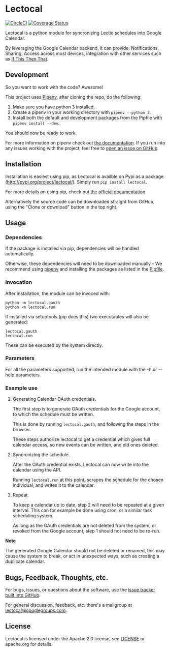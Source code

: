 # Lectocal

[![CircleCI](https://circleci.com/gh/Hanse00/LecToCal.svg?style=svg)](https://circleci.com/gh/Hanse00/LecToCal)
[![Coverage Status](https://coveralls.io/repos/github/Hanse00/LecToCal/badge.svg?branch=master)](https://coveralls.io/github/Hanse00/LecToCal)

Lectocal is a python module for syncronizing Lectio schedules into Google Calendar.

By leveraging the Google Calendar backend, it can provide: Notifications, Sharing, Access across most devices, integration with other services such as [If This Then That](https://ifttt.com).

## Development

So you want to work with the code? Awesome!

This project uses [Pipenv](https://pipenv.readthedocs.io/en/latest/), after cloning the repo, do the following:

1. Make sure you have python 3 installed.
2. Create a pipenv in your working directory with `pipenv --python 3`.
3. Install both the default and development packages from the Pipfile with `pipenv install --dev`.

You should now be ready to work.

For more information on pipenv check out [the documentation](https://pipenv.readthedocs.io/en/latest/). If you run into any issues working with the project, feel free to [open an issue on GitHub](https://github.com/Hanse00/LecToCal/issues).

## Installation

Installation is easiest using pip, as Lectocal is availble on Pypi as a package (http://pypi.org/project/lectocal/). Simply run `pip install lectocal`.

For more details on using pip, check out [the official documentation](https://packaging.python.org/tutorials/installing-packages/).

Alternatively the source code can be downloaded straight from GitHub, using the "Clone or download" button in the top right.

## Usage

### Dependencies

If the package is installed via pip, dependencies will be handled automatically.

Otherwise, these dependencies will need to be downloaded manually - We recommend using [pipenv](https://docs.pipenv.org) and installing the packages as listed in the [Pipfile](Pipfile).

### Invocation

After installation, the module can be invoced with:

```
python -m lectocal.gauth
python -m lectocal.run
```

If installed via setuptools (pip does this) two executables will also be generated:
```
lectocal.gauth
lectocal.run
```

These can be executed by the system directly.

### Parameters

For all the parameters supported, run the intended module with the -h or --help parameters.

### Example use

1. Generating Calendar OAuth credentials.

    The first step is to generate OAuth credentials for the Google account, to which the schedule must be written.

    This is done by running `lectocal.gauth`, and following the steps in the browser. 

    These steps authorize lectocal to get a credential which gives full calendar access, so new events can be written, and old ones deleted.

1. Syncronizing the schedule.

    After the OAuth credential exists, Lectocal can now write into the calendar using the API.

    Running `lectocal.run` at this point, scrapes the schedule for the chosen individual, and writes it to the calendar.

1. Repeat.

    To keep a calendar up to date, step 2 will need to be repeated at a given interval.
    This can for example be done using cron, or a similar task scheduling system.

    As long as the OAuth credentials are not deleted from the system, or revoked from the Google account, step 1 should not need to be re-run.

**Note**

The generated Google Calendar should not be deleted or renamed, this may cause the system to break, or act in unexpected ways, such as creating a duplicate calendar.

## Bugs, Feedback, Thoughts, etc.

For bugs, issues, or questions about the software, use the [issue tracker built into GitHub](https://github.com/Hanse00/LecToCal/issues).

For general discussion, feedback, etc. there's a mailgroup at [lectocal@googlegroups.com](https://groups.google.com/forum/#!forum/lectocal).

## License

Lectocal is licensed under the Apache 2.0 license, see [LICENSE](LICENSE) or
apache.org for details.
